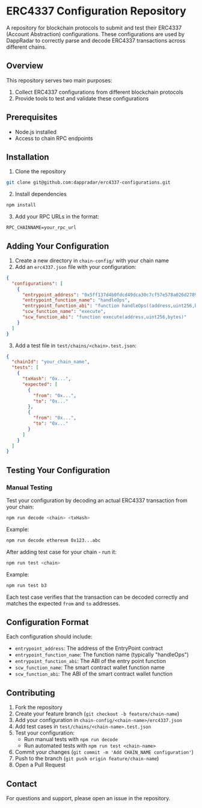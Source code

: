 # ERC4337 Configuration Repository

A repository for blockchain protocols to submit and test their ERC4337 (Account Abstraction) configurations. These configurations are used by DappRadar to correctly parse and decode ERC4337 transactions across different chains.

## Overview

This repository serves two main purposes:
1. Collect ERC4337 configurations from different blockchain protocols
2. Provide tools to test and validate these configurations

## Prerequisites

- Node.js installed
- Access to chain RPC endpoints

## Installation

1. Clone the repository
```bash
git clone git@github.com:dappradar/erc4337-configurations.git
```

2. Install dependencies
```bash
npm install
```

3. Add your RPC URLs in the format:
```
RPC_CHAINNAME=your_rpc_url
```

## Adding Your Configuration

1. Create a new directory in `chain-config/` with your chain name
2. Add an `erc4337.json` file with your configuration:

```json
{
  "configurations": [
    {
      "entrypoint_address": "0x5ff137d4b0fdcd49dca30c7cf57e578a026d2789",
      "entrypoint_function_name": "handleOps",
      "entrypoint_function_abi": "function handleOps((address,uint256,bytes,bytes,uint256,uint256,uint256,uint256,uint256,bytes,bytes)[], address)",
      "scw_function_name": "execute",
      "scw_function_abi": "function execute(address,uint256,bytes)"
    }
  ]
}
```

3. Add a test file in `test/chains/<chain>.test.json`:

```json
{
  "chainId": "your_chain_name",
  "tests": [
    {
      "txHash": "0x...",
      "expected": [
        {
          "from": "0x...",
          "to": "0x..."
        }, 
        {
          "from": "0x...",
          "to": "0x..."
        }
      ]
    }
  ]
}
```

## Testing Your Configuration

### Manual Testing
Test your configuration by decoding an actual ERC4337 transaction from your chain:

```bash
npm run decode <chain> <txHash>
```

Example:
```bash
npm run decode ethereum 0x123...abc
```

After adding test case for your chain - run it:
```bash
npm run test <chain>
```

Example:
```bash
npm run test b3
```

Each test case verifies that the transaction can be decoded correctly and matches the expected `from` and `to` addresses.

## Configuration Format

Each configuration should include:
- `entrypoint_address`: The address of the EntryPoint contract
- `entrypoint_function_name`: The function name (typically "handleOps")
- `entrypoint_function_abi`: The ABI of the entry point function
- `scw_function_name`: The smart contract wallet function name
- `scw_function_abi`: The ABI of the smart contract wallet function

## Contributing

1. Fork the repository
2. Create your feature branch (`git checkout -b feature/chain-name`)
3. Add your configuration in `chain-config/<chain-name>/erc4337.json`
4. Add test cases in `test/chains/<chain-name>.test.json`
5. Test your configuration:
   - Run manual tests with `npm run decode`
   - Run automated tests with `npm run test <chain-name>`
6. Commit your changes (`git commit -m 'Add CHAIN_NAME configuration'`)
7. Push to the branch (`git push origin feature/chain-name`)
8. Open a Pull Request

## Contact

For questions and support, please open an issue in the repository.
